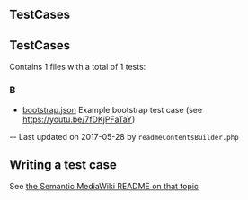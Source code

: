 ## TestCases

<!-- Begin of generated contents by readmeContentsBuilder.php -->

## TestCases

Contains 1 files with a total of 1 tests:

### B
* [bootstrap.json](https://github.com/SemanticMediaWiki/SemanticMediaWiki/tree/master/tests/phpunit/Integration/JSONScript/TestCases/bootstrap.json) Example bootstrap test case (see https://youtu.be/7fDKjPFaTaY)

-- Last updated on 2017-05-28 by `readmeContentsBuilder.php`

<!-- End of generated contents by readmeContentsBuilder.php -->

## Writing a test case

See [the Semantic MediaWiki README on that topic](https://github.com/SemanticMediaWiki/SemanticMediaWiki/tree/master/tests/phpunit/Integration/JSONScript#designing-an-integration-test)